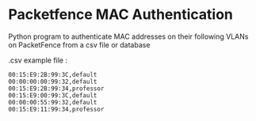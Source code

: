 # Packetfence MAC Authentication
Python program to authenticate MAC addresses on their following VLANs on PacketFence from a csv file or database

.csv example file :
  
    00:15:E9:2B:99:3C,default
    00:00:00:00:99:32,default
    00:15:E9:2B:99:34,professor
    00:15:E9:00:99:3C,default
    00:00:00:55:99:32,default
    00:15:E9:11:99:34,professor



